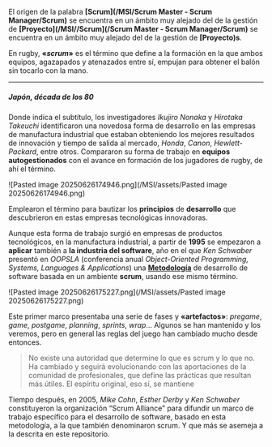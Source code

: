 El origen de la palabra **[Scrum](/MSI/Scrum Master - Scrum Manager/Scrum)** se encuentra en un ámbito muy alejado del de la gestión de **[Proyecto](/MSI//Scrum](/Scrum Master - Scrum Manager/Scrum)** se encuentra en un ámbito muy alejado del de la gestión de **[Proyecto)s**. 

En rugby, **«*scrum*»** es el término que define a la formación en la que ambos equipos, agazapados y atenazados entre sí, empujan para obtener el balón sin tocarlo con la mano.
****
##### **Japón, década de los 80**
Donde indica el subtítulo, los investigadores *Ikujiro* *Nonaka* y *Hirotaka* *Takeuchi* identificaron una novedosa forma de desarrollo en las empresas de manufactura industrial que estaban obteniendo los mejores resultados de innovación y tiempo de salida al mercado, *Honda*, *Canon*, *Hewlett-Packard*, entre otros. Compararon su forma de trabajo en **equipos autogestionados** con el avance en formación de los jugadores de rugby, de ahí el término.

![Pasted image 20250626174946.png](/MSI/assets/Pasted image 20250626174946.png)

Emplearon el término para bautizar los **principios** de **desarrollo** que descubrieron en estas empresas tecnológicas innovadoras.

Aunque esta forma de trabajo surgió en empresas de productos tecnológicos, en la manufactura industrial, a partir de **1995** se empezaron a **aplicar** también a **la industria del software**, año en el que *Ken Schwaber* presentó en *OOPSLA* (conferencia anual *Object-Oriented Programming, Systems, Languages & Applications*) una **[Metodología](/MSI//Metodología)** de desarrollo de software basada en un ambiente **scrum**, usando ese mismo término.

![Pasted image 20250626175227.png](/MSI/assets/Pasted image 20250626175227.png)

Este primer marco presentaba una serie de fases y **«artefactos»**: *pregame*, *game*, *postgame*, *planning*, *sprints*, *wrap*… Algunos se han mantenido y los veremos, pero en general las reglas del juego han cambiado mucho desde entonces.

> No existe una autoridad que determine lo que es scrum y lo que no. Ha cambiado y seguirá evolucionando con las aportaciones de la comunidad de profesionales, que define las prácticas que resultan más útiles. El espíritu original, eso sí, se mantiene

Tiempo después, en 2005, *Mike Cohn*, *Esther Derby* y *Ken Schwaber* constituyeron la organización “Scrum Alliance” para difundir un marco de trabajo específico para el desarrollo de software, basado en esta metodología, a la que también denominaron scrum. Y que más se asemeja a la descrita en este repositorio.
